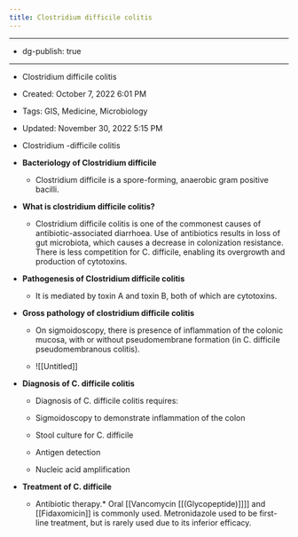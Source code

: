 ```yaml
---
title: Clostridium difficile colitis
---
```


- --

- dg-publish: true

- --

- Clostridium difficile colitis

- Created: October 7, 2022 6:01 PM

- Tags: GIS, Medicine, Microbiology

- Updated: November 30, 2022 5:15 PM

- Clostridium -difficile colitis

- **Bacteriology of Clostridium difficile**
	 - Clostridium difficile is a spore-forming, anaerobic gram positive bacilli.

- **What is clostridium difficile colitis?**
	 - Clostridium difficile colitis is one of the commonest causes of antibiotic-associated diarrhoea. Use of antibiotics results in loss of gut microbiota, which causes a decrease in colonization resistance. There is less competition for C. difficile, enabling its overgrowth and production of cytotoxins.

- **Pathogenesis of Clostridium difficile colitis**
	 - It is mediated by toxin A and toxin B, both of which are cytotoxins.

- **Gross pathology of clostridium difficile colitis**
	 - On sigmoidoscopy, there is presence of inflammation of the colonic mucosa, with or without pseudomembrane formation (in C. difficile pseudomembranous colitis).

	 - ![[Untitled]]

- **Diagnosis of C. difficile colitis**
	 - Diagnosis of C. difficile colitis requires:

	 - Sigmoidoscopy to demonstrate inflammation of the colon

	 - Stool culture for C. difficile

	 - Antigen detection

	 - Nucleic acid amplification

- **Treatment of C. difficile**
	 - Antibiotic therapy.* Oral [[Vancomycin [[(Glycopeptide)]]]] and [[Fidaxomicin]] is commonly used. Metronidazole used to be first-line treatment, but is rarely used due to its inferior efficacy.

